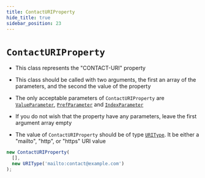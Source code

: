 ```yaml
---
title: ContactURIProperty
hide_title: true
sidebar_position: 23
---
```


# `ContactURIProperty`

* This class represents the "CONTACT-URI" property

* This class should be called with two arguments, the first an array of the parameters, and the second the value of the property

* The only acceptable parameters of ```ContactURIProperty``` are [`ValueParameter`](/documentation/parameters/ValueParameter), [`PrefParameter`](/documentation/parameters/prefparameter) and [`IndexParameter`](/documentation/parameters/indexparameter)

* If you do not wish that the property have any parameters, leave the first argument array empty

* The value of ```ContactURIProperty``` should be of type [`URIType`](/documentation/values/uritype). It be either a "mailto", "http", or "https" URI value

```js
new ContactURIProperty(
  [],
  new URIType('mailto:contact@example.com')
);
```

